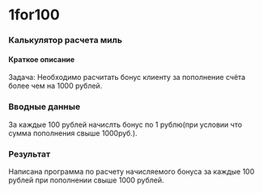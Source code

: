 # 1for100

### Калькулятор расчета миль
#### Краткое описание
Задача:
Необходимо расчитать бонус клиенту за пополнение счёта более чем на 1000 рублей.

### Вводные данные
За каждые 100 рублей начислть бонус по 1 рублю(при условии что сумма пополнения свыше 1000руб.).

### Результат

Написана программа по расчету начисляемого бонуса за каждые 100 рублей при пополнении свыше 1000 рублей.
